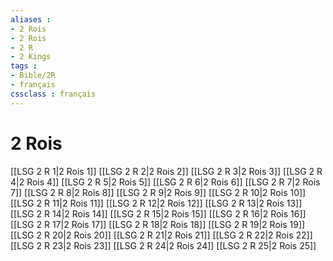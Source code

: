 ```yaml
---
aliases : 
- 2 Rois
- 2 Rois
- 2 R
- 2 Kings
tags : 
- Bible/2R
- français
cssclass : français
---
```


# 2 Rois

[[LSG 2 R 1|2 Rois 1]]
[[LSG 2 R 2|2 Rois 2]]
[[LSG 2 R 3|2 Rois 3]]
[[LSG 2 R 4|2 Rois 4]]
[[LSG 2 R 5|2 Rois 5]]
[[LSG 2 R 6|2 Rois 6]]
[[LSG 2 R 7|2 Rois 7]]
[[LSG 2 R 8|2 Rois 8]]
[[LSG 2 R 9|2 Rois 9]]
[[LSG 2 R 10|2 Rois 10]]
[[LSG 2 R 11|2 Rois 11]]
[[LSG 2 R 12|2 Rois 12]]
[[LSG 2 R 13|2 Rois 13]]
[[LSG 2 R 14|2 Rois 14]]
[[LSG 2 R 15|2 Rois 15]]
[[LSG 2 R 16|2 Rois 16]]
[[LSG 2 R 17|2 Rois 17]]
[[LSG 2 R 18|2 Rois 18]]
[[LSG 2 R 19|2 Rois 19]]
[[LSG 2 R 20|2 Rois 20]]
[[LSG 2 R 21|2 Rois 21]]
[[LSG 2 R 22|2 Rois 22]]
[[LSG 2 R 23|2 Rois 23]]
[[LSG 2 R 24|2 Rois 24]]
[[LSG 2 R 25|2 Rois 25]]
